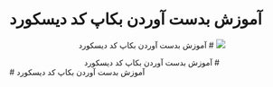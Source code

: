 # آموزش بدست آوردن بکاپ کد دیسکورد
<div dir="auto">

<p align="center">
  <img src="https://i8.ae/kkDGi" />
# آموزش بدست آوردن بکاپ کد دیسکورد

</p>
<div align="center">
# آموزش بدست آوردن بکاپ کد دیسکورد
</div>

</div>
# آموزش بدست آوردن بکاپ کد دیسکورد
